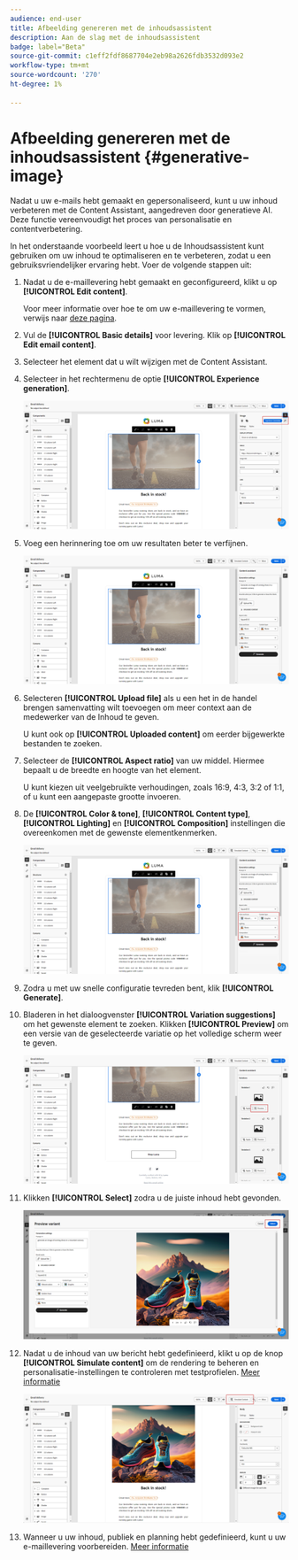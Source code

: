 ```yaml
---
audience: end-user
title: Afbeelding genereren met de inhoudsassistent
description: Aan de slag met de inhoudsassistent
badge: label="Beta"
source-git-commit: c1eff2fdf8687704e2eb98a2626fdb3532d093e2
workflow-type: tm+mt
source-wordcount: '270'
ht-degree: 1%

---
```



# Afbeelding genereren met de inhoudsassistent {#generative-image}

Nadat u uw e-mails hebt gemaakt en gepersonaliseerd, kunt u uw inhoud verbeteren met de Content Assistant, aangedreven door generatieve AI. Deze functie vereenvoudigt het proces van personalisatie en contentverbetering.

In het onderstaande voorbeeld leert u hoe u de Inhoudsassistent kunt gebruiken om uw inhoud te optimaliseren en te verbeteren, zodat u een gebruiksvriendelijker ervaring hebt. Voer de volgende stappen uit:

1. Nadat u de e-maillevering hebt gemaakt en geconfigureerd, klikt u op **[!UICONTROL Edit content]**.

   Voor meer informatie over hoe te om uw e-maillevering te vormen, verwijs naar [deze pagina](../content/create-email-content.md).

1. Vul de **[!UICONTROL Basic details]** voor levering. Klik op **[!UICONTROL Edit email content]**.

1. Selecteer het element dat u wilt wijzigen met de Content Assistant.

1. Selecteer in het rechtermenu de optie **[!UICONTROL Experience generation]**.

   ![](assets/image-genai-1.png)

1. Voeg een herinnering toe om uw resultaten beter te verfijnen.

   ![](assets/image-genai-2.png)

1. Selecteren **[!UICONTROL Upload file]** als u een het in de handel brengen samenvatting wilt toevoegen om meer context aan de medewerker van de Inhoud te geven.

   U kunt ook op **[!UICONTROL Uploaded content]** om eerder bijgewerkte bestanden te zoeken.

1. Selecteer de **[!UICONTROL Aspect ratio]** van uw middel. Hiermee bepaalt u de breedte en hoogte van het element.

   U kunt kiezen uit veelgebruikte verhoudingen, zoals 16:9, 4:3, 3:2 of 1:1, of u kunt een aangepaste grootte invoeren.

1. De **[!UICONTROL Color & tone]**, **[!UICONTROL Content type]**, **[!UICONTROL Lighting]** en **[!UICONTROL Composition]** instellingen die overeenkomen met de gewenste elementkenmerken.

   ![](assets/image-genai-3.png)

1. Zodra u met uw snelle configuratie tevreden bent, klik **[!UICONTROL Generate]**.

1. Bladeren in het dialoogvenster **[!UICONTROL Variation suggestions]** om het gewenste element te zoeken. Klikken **[!UICONTROL Preview]** om een versie van de geselecteerde variatie op het volledige scherm weer te geven.

   ![](assets/image-genai-5.png)

1. Klikken **[!UICONTROL Select]** zodra u de juiste inhoud hebt gevonden.

   ![](assets/image-genai-6.png)

1. Nadat u de inhoud van uw bericht hebt gedefinieerd, klikt u op de knop **[!UICONTROL Simulate content]** om de rendering te beheren en personalisatie-instellingen te controleren met testprofielen.  [Meer informatie](../preview-test/preview-content.md)

   ![](assets/image-genai-7.png)

1. Wanneer u uw inhoud, publiek en planning hebt gedefinieerd, kunt u uw e-maillevering voorbereiden. [Meer informatie](../monitor/prepare-send.md)